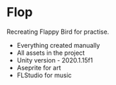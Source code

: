 # Flop
Recreating Flappy Bird for practise.

* Everything created manually
* All assets in the project
* Unity version - 2020.1.15f1
* Aseprite for art
* FLStudio for music